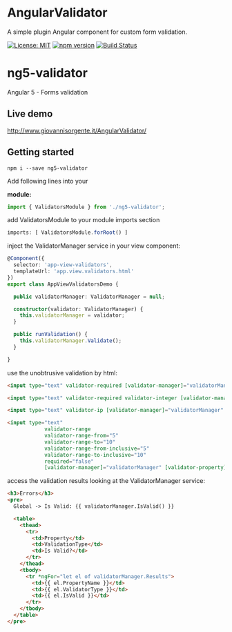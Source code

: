 # AngularValidator
A simple plugin Angular component for custom form validation.


[![License: MIT](https://img.shields.io/badge/License-MIT-yellow.svg)](https://opensource.org/licenses/MIT)
[![npm version](https://badge.fury.io/js/ng5-validator.svg)](https://badge.fury.io/js/ng5-validator.svg)
[![Build Status](https://travis-ci.org/gio-js/AngularValidator.svg?branch=master)](https://travis-ci.org/gio-js/AngularValidator)

# ng5-validator

Angular 5 - Forms validation


## Live demo
http://www.giovannisorgente.it/AngularValidator/


## Getting started

`npm i --save ng5-validator`

Add following lines into your

**module:**

```typescript
import { ValidatorsModule } from './ng5-validator';
```

add ValidatorsModule to your module imports section<br/>
```typescript
imports: [ ValidatorsModule.forRoot() ]
```

inject the ValidatorManager service in your view component:<br/>
```typescript
@Component({
  selector: 'app-view-validators',
  templateUrl: 'app.view.validators.html'
})
export class AppViewValidatorsDemo {

  public validatorManager: ValidatorManager = null;

  constructor(validator: ValidatorManager) {
    this.validatorManager = validator;
  }

  public runValidation() {
    this.validatorManager.Validate();
  }

}
```

use the unobtrusive validation by html:<br/>
```html
<input type="text" validator-required [validator-manager]="validatorManager" [validator-property]="'RequiredField'">

<input type="text" validator-required validator-integer [validator-manager]="validatorManager" [validator-property]="'IntegerField'">

<input type="text" validator-ip [validator-manager]="validatorManager" [validator-property]="'IPField'">

<input type="text"
            validator-range
            validator-range-from="5"
            validator-range-to="10"
            validator-range-from-inclusive="5"
            validator-range-to-inclusive="10"
            required="false"
            [validator-manager]="validatorManager" [validator-property]="'RangeFieldValidation'">
```

access the validation results looking at the ValidatorManager service:<br/>
```html
<h3>Errors</h3>
<pre>
  Global -> Is Valid: {{ validatorManager.IsValid() }}

  <table>
    <thead>
      <tr>
        <td>Property</td>
        <td>ValidationType</td>
        <td>Is Valid?</td>
      </tr>
    </thead>
    <tbody>
      <tr *ngFor="let el of validatorManager.Results">
        <td>{{ el.PropertyName }}</td>
        <td>{{ el.ValidatorType }}</td>
        <td>{{ el.IsValid }}</td>
      </tr>
    </tbody>
  </table>
</pre>
```

<br/>